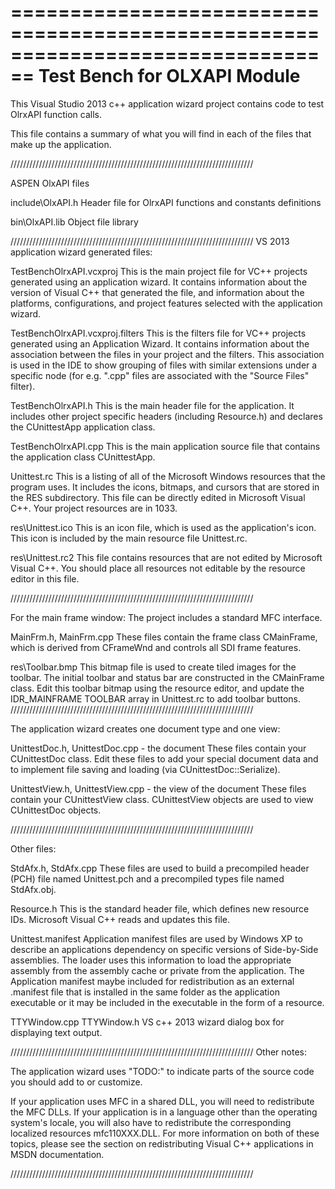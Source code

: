 ================================================================================
    Test Bench for OLXAPI Module
===============================================================================
This Visual Studio 2013 c++ application wizard project contains code to 
test OlrxAPI function calls.

This file contains a summary of what you will find in each of the files that
make up the application.

/////////////////////////////////////////////////////////////////////////////

ASPEN OlxAPI files

include\OlxAPI.h
    Header file for OlrxAPI functions and constants definitions

bin\OlxAPI.lib
    Object file library

/////////////////////////////////////////////////////////////////////////////
VS 2013 application wizard generated files:

TestBenchOlrxAPI.vcxproj
    This is the main project file for VC++ projects generated using an application wizard.
    It contains information about the version of Visual C++ that generated the file, and
    information about the platforms, configurations, and project features selected with the
    application wizard.

TestBenchOlrxAPI.vcxproj.filters
    This is the filters file for VC++ projects generated using an Application Wizard. 
    It contains information about the association between the files in your project 
    and the filters. This association is used in the IDE to show grouping of files with
    similar extensions under a specific node (for e.g. ".cpp" files are associated with the
    "Source Files" filter).

TestBenchOlrxAPI.h
    This is the main header file for the application.  It includes other
    project specific headers (including Resource.h) and declares the
    CUnittestApp application class.

TestBenchOlrxAPI.cpp
    This is the main application source file that contains the application
    class CUnittestApp.

Unittest.rc
    This is a listing of all of the Microsoft Windows resources that the
    program uses.  It includes the icons, bitmaps, and cursors that are stored
    in the RES subdirectory.  This file can be directly edited in Microsoft
    Visual C++. Your project resources are in 1033.

res\Unittest.ico
    This is an icon file, which is used as the application's icon.  This
    icon is included by the main resource file Unittest.rc.

res\Unittest.rc2
    This file contains resources that are not edited by Microsoft
    Visual C++. You should place all resources not editable by
    the resource editor in this file.

/////////////////////////////////////////////////////////////////////////////

For the main frame window:
    The project includes a standard MFC interface.

MainFrm.h, MainFrm.cpp
    These files contain the frame class CMainFrame, which is derived from
    CFrameWnd and controls all SDI frame features.

res\Toolbar.bmp
    This bitmap file is used to create tiled images for the toolbar.
    The initial toolbar and status bar are constructed in the CMainFrame
    class. Edit this toolbar bitmap using the resource editor, and
    update the IDR_MAINFRAME TOOLBAR array in Unittest.rc to add
    toolbar buttons.
/////////////////////////////////////////////////////////////////////////////

The application wizard creates one document type and one view:

UnittestDoc.h, UnittestDoc.cpp - the document
    These files contain your CUnittestDoc class.  Edit these files to
    add your special document data and to implement file saving and loading
    (via CUnittestDoc::Serialize).

UnittestView.h, UnittestView.cpp - the view of the document
    These files contain your CUnittestView class.
    CUnittestView objects are used to view CUnittestDoc objects.

/////////////////////////////////////////////////////////////////////////////

Other files:

StdAfx.h, StdAfx.cpp
    These files are used to build a precompiled header (PCH) file
    named Unittest.pch and a precompiled types file named StdAfx.obj.

Resource.h
    This is the standard header file, which defines new resource IDs.
    Microsoft Visual C++ reads and updates this file.

Unittest.manifest
	Application manifest files are used by Windows XP to describe an applications
	dependency on specific versions of Side-by-Side assemblies. The loader uses this
	information to load the appropriate assembly from the assembly cache or private
	from the application. The Application manifest  maybe included for redistribution
	as an external .manifest file that is installed in the same folder as the application
	executable or it may be included in the executable in the form of a resource.

TTYWindow.cpp TTYWindow.h
    VS c++ 2013 wizard dialog box for displaying text output.

/////////////////////////////////////////////////////////////////////////////
Other notes:

The application wizard uses "TODO:" to indicate parts of the source code you
should add to or customize.

If your application uses MFC in a shared DLL, you will need
to redistribute the MFC DLLs. If your application is in a language
other than the operating system's locale, you will also have to
redistribute the corresponding localized resources mfc110XXX.DLL.
For more information on both of these topics, please see the section on
redistributing Visual C++ applications in MSDN documentation.

/////////////////////////////////////////////////////////////////////////////
